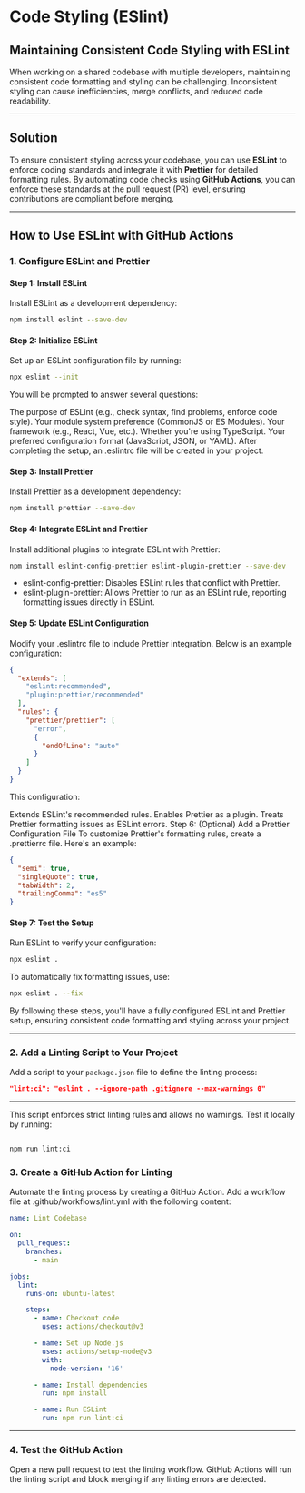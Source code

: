 # Code Styling (ESlint)




## Maintaining Consistent Code Styling with ESLint

When working on a shared codebase with multiple developers, maintaining consistent code formatting and styling can be challenging. Inconsistent styling can cause inefficiencies, merge conflicts, and reduced code readability.

---

## Solution

To ensure consistent styling across your codebase, you can use **ESLint** to enforce coding standards and integrate it with **Prettier** for detailed formatting rules. By automating code checks using **GitHub Actions**, you can enforce these standards at the pull request (PR) level, ensuring contributions are compliant before merging.

---

## How to Use ESLint with GitHub Actions

### 1. Configure ESLint and Prettier

#### Step 1: Install ESLint

Install ESLint as a development dependency:

```bash
npm install eslint --save-dev
```


#### Step 2: Initialize ESLint

Set up an ESLint configuration file by running:


```bash
npx eslint --init

```

You will be prompted to answer several questions:

The purpose of ESLint (e.g., check syntax, find problems, enforce code style).
Your module system preference (CommonJS or ES Modules).
Your framework (e.g., React, Vue, etc.).
Whether you're using TypeScript.
Your preferred configuration format (JavaScript, JSON, or YAML).
After completing the setup, an .eslintrc file will be created in your project.

####  Step 3: Install Prettier
Install Prettier as a development dependency:

```bash
npm install prettier --save-dev
```

####  Step 4: Integrate ESLint and Prettier
Install additional plugins to integrate ESLint with Prettier:

```bash
npm install eslint-config-prettier eslint-plugin-prettier --save-dev
```

- eslint-config-prettier: Disables ESLint rules that conflict with Prettier.
- eslint-plugin-prettier: Allows Prettier to run as an ESLint rule, reporting formatting issues directly in ESLint.


####  Step 5: Update ESLint Configuration

Modify your .eslintrc file to include Prettier integration. Below is an example configuration:

``` json
{
  "extends": [
    "eslint:recommended",
    "plugin:prettier/recommended"
  ],
  "rules": {
    "prettier/prettier": [
      "error",
      {
        "endOfLine": "auto"
      }
    ]
  }
}
``` 
This configuration:

Extends ESLint's recommended rules.
Enables Prettier as a plugin.
Treats Prettier formatting issues as ESLint errors.
Step 6: (Optional) Add a Prettier Configuration File
To customize Prettier's formatting rules, create a .prettierrc file. Here's an example:

```  json
{
  "semi": true,
  "singleQuote": true,
  "tabWidth": 2,
  "trailingComma": "es5"
}
``` 


####  Step 7: Test the Setup
Run ESLint to verify your configuration:

```  bash
npx eslint .
```  

To automatically fix formatting issues, use:

```  bash
npx eslint . --fix
```  

By following these steps, you'll have a fully configured ESLint and Prettier setup, ensuring consistent code formatting and styling across your project.


---

### 2. Add a Linting Script to Your Project
Add a script to your `package.json` file to define the linting process:

```json
"lint:ci": "eslint . --ignore-path .gitignore --max-warnings 0"

```

---

This script enforces strict linting rules and allows no warnings. Test it locally by running:

```bash

npm run lint:ci
```

### 3. Create a GitHub Action for Linting

Automate the linting process by creating a GitHub Action. Add a workflow file at .github/workflows/lint.yml with the following content:

```yaml
name: Lint Codebase

on:
  pull_request:
    branches:
      - main

jobs:
  lint:
    runs-on: ubuntu-latest

    steps:
      - name: Checkout code
        uses: actions/checkout@v3

      - name: Set up Node.js
        uses: actions/setup-node@v3
        with:
          node-version: '16'

      - name: Install dependencies
        run: npm install

      - name: Run ESLint
        run: npm run lint:ci

```
---

###  4. Test the GitHub Action
Open a new pull request to test the linting workflow.
GitHub Actions will run the linting script and block merging if any linting errors are detected.

